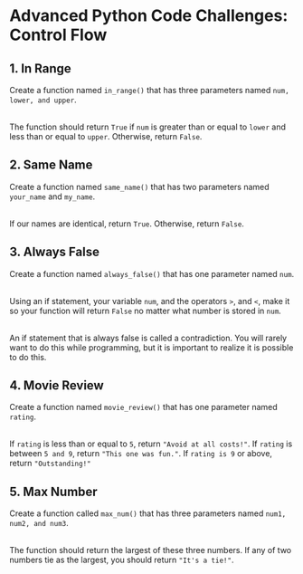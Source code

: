 # Advanced Python Code Challenges: Control Flow

## 1. In Range
Create a function named ```in_range()``` that has three parameters named ```num, lower, and upper```.<br />

<br />The function should return ```True``` if ```num``` is greater than or equal to ```lower``` and less than or equal to ```upper```. Otherwise, return ```False```.

## 2. Same Name
Create a function named ```same_name()``` that has two parameters named ```your_name``` and ```my_name```.<br />

<br />If our names are identical, return ```True```. Otherwise, return ```False```.

## 3. Always False

Create a function named ```always_false()``` that has one parameter named ```num```.<br />

<br />Using an if statement, your variable ```num```, and the operators ```>```, and ```<```, make it so your function will return ```False``` no matter what number is stored in ```num```.<br />

<br />An if statement that is always false is called a contradiction. You will rarely want to do this while programming, but it is important to realize it is possible to do this.

## 4. Movie Review
Create a function named ```movie_review()``` that has one parameter named ```rating```.<br />

<br />If ```rating``` is less than or equal to ```5```, return ```"Avoid at all costs!"```. If ```rating``` is between ```5 and 9```, return ```"This one was fun."```. If ```rating is 9``` or above, return ```"Outstanding!"```

## 5. Max Number
Create a function called ```max_num()``` that has three parameters named ```num1, num2, and num3```.<br />

<br />The function should return the largest of these three numbers. If any of two numbers tie as the largest, you should return ```"It's a tie!"```.
